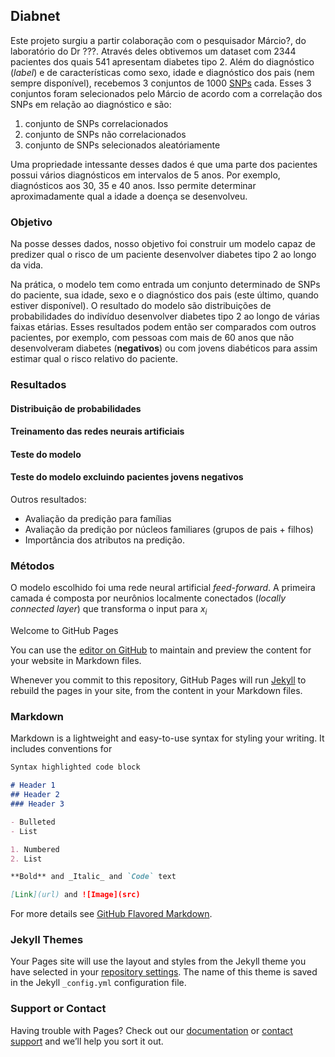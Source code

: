 ## Diabnet

Este projeto surgiu a partir colaboração com o pesquisador Márcio?, do laboratório do Dr ???. Através deles obtivemos um dataset com 2344 pacientes dos quais 541 apresentam diabetes tipo 2. Além do diagnóstico (_label_) e de características como sexo, idade e diagnóstico dos pais (nem sempre disponível), recebemos 3 conjuntos de 1000 [SNPs](https://pt.wikipedia.org/wiki/Polimorfismo_de_nucleot%C3%ADdeo_%C3%BAnico) cada. Esses 3 conjuntos foram selecionados pelo Márcio de acordo com a correlação dos SNPs em relação ao diagnóstico e são:

1. conjunto de SNPs correlacionados
2. conjunto de SNPs não correlacionados
3. conjunto de SNPs selecionados aleatóriamente

Uma propriedade intessante desses dados é que uma parte dos pacientes possui vários diagnósticos em intervalos de 5 anos. Por exemplo, diagnósticos aos 30, 35 e 40 anos. Isso permite determinar aproximadamente qual a idade a doença se desenvolveu.

### Objetivo

Na posse desses dados, nosso objetivo foi construir um modelo capaz de predizer qual o risco de um paciente desenvolver diabetes tipo 2 ao longo da vida. 

Na prática, o modelo tem como entrada um conjunto determinado de SNPs do paciente, sua idade, sexo e o diagnóstico dos pais (este último, quando estiver disponível). O resultado do modelo são distribuições de probabilidades do indivíduo desenvolver diabetes tipo 2 ao longo de várias faixas etárias. Esses resultados podem então ser comparados com outros pacientes, por exemplo, com pessoas com mais de 60 anos que não desenvolveram diabetes (**negativos**) ou com jovens diabéticos para assim estimar qual o risco relativo do paciente.

### Resultados

#### Distribuição de probabilidades

#### Treinamento das redes neurais artificiais

#### Teste do modelo

#### Teste do modelo excluindo pacientes jovens negativos

Outros resultados:

- Avaliação da predição para famílias
- Avaliação da predição por núcleos familiares (grupos de pais + filhos)
- Importância dos atributos na predição.

### Métodos

O modelo escolhido foi uma rede neural artificial _feed-forward_. A primeira camada é composta por neurônios localmente conectados (_locally connected layer_) que transforma o input para $x_i$   

 Welcome to GitHub Pages

You can use the [editor on GitHub](https://github.com/jgcarvalho/diabnet/edit/master/README.md) to maintain and preview the content for your website in Markdown files.

Whenever you commit to this repository, GitHub Pages will run [Jekyll](https://jekyllrb.com/) to rebuild the pages in your site, from the content in your Markdown files.

### Markdown

Markdown is a lightweight and easy-to-use syntax for styling your writing. It includes conventions for

```markdown
Syntax highlighted code block

# Header 1
## Header 2
### Header 3

- Bulleted
- List

1. Numbered
2. List

**Bold** and _Italic_ and `Code` text

[Link](url) and ![Image](src)
```

For more details see [GitHub Flavored Markdown](https://guides.github.com/features/mastering-markdown/).

### Jekyll Themes

Your Pages site will use the layout and styles from the Jekyll theme you have selected in your [repository settings](https://github.com/jgcarvalho/diabnet/settings). The name of this theme is saved in the Jekyll `_config.yml` configuration file.

### Support or Contact

Having trouble with Pages? Check out our [documentation](https://help.github.com/categories/github-pages-basics/) or [contact support](https://github.com/contact) and we’ll help you sort it out.
